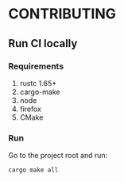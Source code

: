 # CONTRIBUTING

## Run CI locally

### Requirements

1. rustc 1.65+
2. cargo-make
3. node
4. firefox
5. CMake

### Run

Go to the project root and run:
```sh
cargo make all
```
